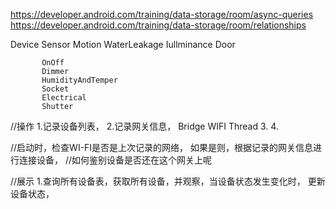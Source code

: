 https://developer.android.com/training/data-storage/room/async-queries
https://developer.android.com/training/data-storage/room/relationships

Device     Sensor
                    Motion
                    WaterLeakage
                    Iullminance
                    Door


           OnOff
           Dimmer
           HumidityAndTemper
           Socket
           Electrical
           Shutter

//操作
1.记录设备列表，
2.记录网关信息，
    Bridge
    WIFI
    Thread
3.
4.

//启动时，检查WI-FI是否是上次记录的网络，
如果是则，根据记录的网关信息进行连接设备，
//如何鉴别设备是否还在这个网关上呢

//展示
1.查询所有设备表，获取所有设备，并观察，当设备状态发生变化时，
更新设备状态，
